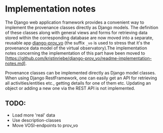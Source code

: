Implementation notes
====================

The Django web application framework provides a convenient way to implement the provenance classes directly as Django models. The definition of these classes along with general views and forms for retrieving data stored within the corresponding database are now moved into a separate, reusable app [django-prov_vo](https://github.com/kristinriebe/django-prov_vo) (the suffix `_vo` is used to stress that it's the provenance data model of the virtual observatory).The implementation notes concerning the implementation of this part have been moved to [https://github.com/kristinriebe/django-prov_vo/readme-implementation-notes.md].

Provenance classes can be implemented directly as Django model classes.
When using Django RestFramework, one can easily get an API for retrieving
all activities/entities etc., getting details for one of them etc.
Updating an object or adding a new one via the REST API is not implemented.

## TODO:
* Load more 'real' data
* Use description-classes
* Move VOSI-endpoints to prov_vo